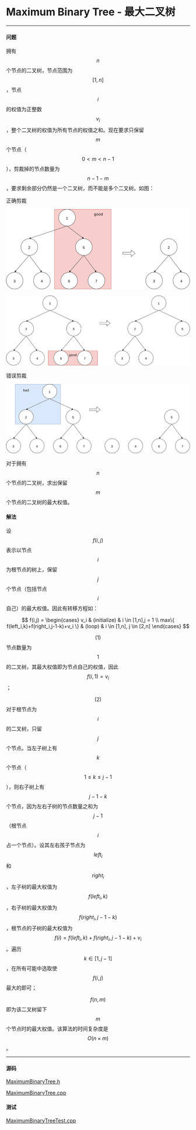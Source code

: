 <script type="text/javascript" src="https://cdnjs.cloudflare.com/ajax/libs/mathjax/2.7.1/MathJax.js?config=TeX-AMS-MML_HTMLorMML"></script>

# Maximum Binary Tree - 最大二叉树

--------

#### 问题

拥有$$ n $$个节点的二叉树，节点范围为$$ [1,n] $$，节点$$ i $$的权值为正整数$$ v_i $$，整个二叉树的权值为所有节点的权值之和。现在要求只保留$$ m $$个节点（$$ 0 \lt m \lt n-1 $$），剪裁掉的节点数量为$$ n-1-m $$，要求剩余部分仍然是一个二叉树，而不能是多个二叉树。如图：

正确剪裁

![MaximumBinaryTree1.svg](../res/MaximumBinaryTree1.svg)

![MaximumBinaryTree2.svg](../res/MaximumBinaryTree2.svg)

错误剪裁

![MaximumBinaryTree3.svg](../res/MaximumBinaryTree3.svg)

对于拥有$$ n $$个节点的二叉树，求出保留$$ m $$个节点的二叉树的最大权值。

#### 解法

设$$ f(i,j) $$表示以节点$$ i $$为根节点的树上，保留$$ j $$个节点（包括节点$$ i $$自己）的最大权值。因此有转移方程如：

$$
f(i,j) =
\begin{cases}
v_i                                                 &   (initialize)    &   i \in [1,n],j = 1 \\
max⁡\{ f(left_i,k)+f(right_i,j-1-k)+v_i \}          &   (loop)          &   i \in [1,n], j \in [2,n]
\end{cases}
$$

$$ (1) $$ 节点数量为$$ 1 $$的二叉树，其最大权值即为节点自己的权值，因此$$ f(i,1) = v_i $$；

$$ (2) $$ 对于根节点为$$ i $$的二叉树，只留$$ j $$个节点。当左子树上有$$ k $$个节点（$$ 1 \leq k \leq j-1 $$），则右子树上有$$ j-1-k $$个节点，因为左右子树的节点数量之和为$$ j - 1 $$（根节点$$ i $$占一个节点）。设其左右孩子节点为$$ left_i $$和$$ right_i $$，左子树的最大权值为$$ f(left_i,k) $$，右子树的最大权值为$$ f(right_i,j-1-k) $$，根节点的子树的最大权值为$$ f(i) = f(left_i, k) + f(right_i, j-1-k) + v_i $$。遍历$$ k \in [1, j-1] $$，在所有可能中选取使$$ f(i,j) $$最大的即可；

$$ f(n,m) $$即为该二叉树留下$$ m $$个节点时的最大权值。该算法的时间复杂度是$$ O(n \times m) $$。

--------

#### 源码

[MaximumBinaryTree.h](https://github.com/linrongbin16/Way-to-Algorithm/blob/master/src/DynamicProgramming/TreeDP/MaximumBinaryTree.h)

[MaximumBinaryTree.cpp](https://github.com/linrongbin16/Way-to-Algorithm/blob/master/src/DynamicProgramming/TreeDP/MaximumBinaryTree.cpp)

#### 测试

[MaximumBinaryTreeTest.cpp](https://github.com/linrongbin16/Way-to-Algorithm/blob/master/src/DynamicProgramming/TreeDP/MaximumBinaryTreeTest.cpp)
